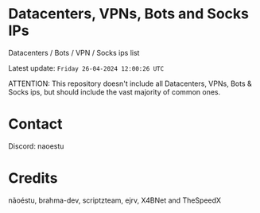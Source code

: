 # Datacenters, VPNs, Bots and Socks IPs
 
Datacenters / Bots / VPN / Socks ips list

Latest update: `Friday 26-04-2024 12:00:26 UTC` 

ATTENTION: This repository doesn't include all Datacenters, VPNs, Bots & Socks ips, 
but should include the vast majority of common ones.

# Contact
Discord: naoestu

# Credits
nãoéstu, brahma-dev, scriptzteam, ejrv, X4BNet and TheSpeedX

